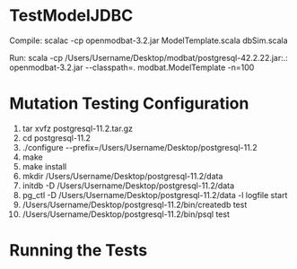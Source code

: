 # TestModelJDBC

Compile: scalac -cp openmodbat-3.2.jar ModelTemplate.scala dbSim.scala

Run: scala -cp /Users/Username/Desktop/modbat/postgresql-42.2.22.jar:.: openmodbat-3.2.jar --classpath=. modbat.ModelTemplate -n=100

# Mutation Testing Configuration

1. tar xvfz postgresql-11.2.tar.gz  
2. cd postgresql-11.2  
3. ./configure --prefix=/Users/Username/Desktop/postgresql-11.2  
4. make  
5. make install  
6. mkdir /Users/Username/Desktop/postgresql-11.2/data  
7. initdb -D /Users/Username/Desktop/postgresql-11.2/data  
8. pg_ctl -D /Users/Username/Desktop/postgresql-11.2/data -l logfile start  
9. /Users/Username/Desktop/postgresql-11.2/bin/createdb test  
10. /Users/Username/Desktop/postgresql-11.2/bin/psql test  

# Running the Tests  


